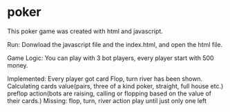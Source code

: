 # poker
This poker game was created with html and javascript. 

Run:
  Donwload the javascript file and the index.html, and open the html file.
  
Game Logic:
  You can play with 3 bot players, every player start with 500 money. 
  
Implemented:
  Every player got card
  Flop, turn river has been shown.
  Calculating cards value(pairs, three of a kind poker, straight, full house etc.)
  preflop action(bots are raising, calling or flopping based on the value of their cards.)
Missing:
  flop, turn, river action
  play until just only one left
